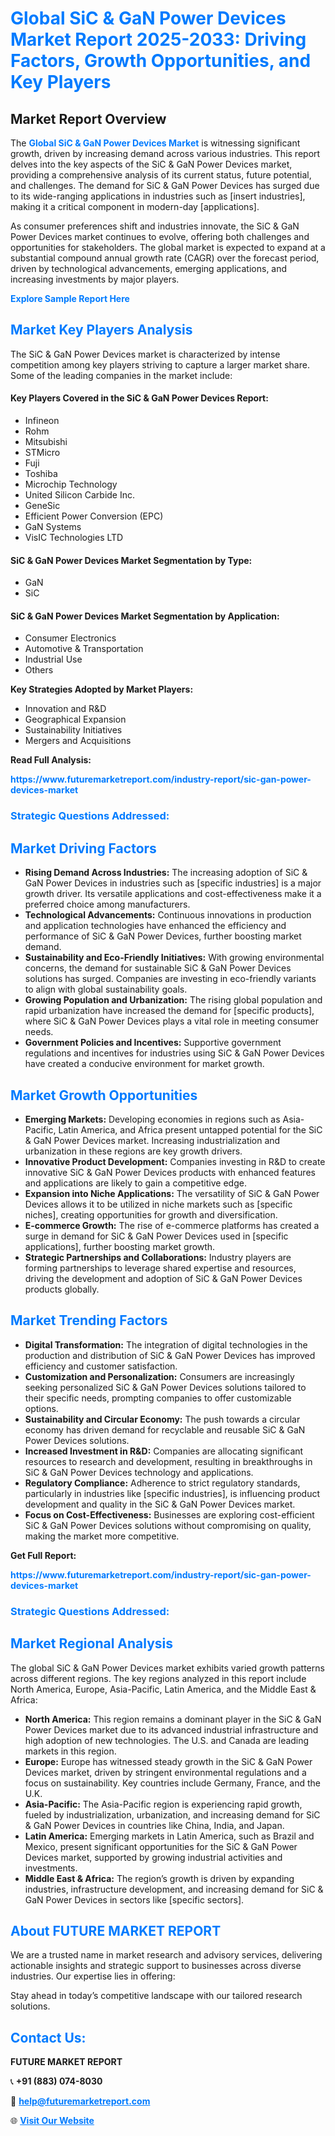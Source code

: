 <h1 style="color: #007BFF;">Global SiC & GaN Power Devices Market Report 2025-2033: Driving Factors, Growth Opportunities, and Key Players</h1>

<section id="overview">
<h2>Market Report Overview</h2>
<p>The <a href="https://www.futuremarketreport.com/industry-report/sic-gan-power-devices-market" style="color: #007BFF; text-decoration: none;"><strong>Global SiC & GaN Power Devices Market</strong></a> is witnessing significant growth, driven by increasing demand across various industries. This report delves into the key aspects of the SiC & GaN Power Devices market, providing a comprehensive analysis of its current status, future potential, and challenges. The demand for SiC & GaN Power Devices has surged due to its wide-ranging applications in industries such as [insert industries], making it a critical component in modern-day [applications].</p>
<p>As consumer preferences shift and industries innovate, the SiC & GaN Power Devices market continues to evolve, offering both challenges and opportunities for stakeholders. The global market is expected to expand at a substantial compound annual growth rate (CAGR) over the forecast period, driven by technological advancements, emerging applications, and increasing investments by major players.</p>
</section>

<section id="overview">
<p><a href="https://www.futuremarketreport.com/request-sample/reportId=57028" style="color: #007BFF; text-decoration: none;"><strong>Explore Sample Report Here</strong></a></p>
</section>

<section id="key-players">
<h2 style="color: #007BFF;">Market Key Players Analysis</h2>
<p>The SiC & GaN Power Devices market is characterized by intense competition among key players striving to capture a larger market share. Some of the leading companies in the market include:</p>
<h4>Key Players Covered in the SiC & GaN Power Devices Report:</h4>
<ul><li>Infineon</li><li>Rohm</li><li>Mitsubishi</li><li>STMicro</li><li>Fuji</li><li>Toshiba</li><li>Microchip Technology</li><li>United Silicon Carbide Inc.</li><li>GeneSic</li><li>Efficient Power Conversion (EPC)</li><li>GaN Systems</li><li>VisIC Technologies LTD</li></ul>
<h4>SiC & GaN Power Devices Market Segmentation by Type:</h4>
<ul><li>GaN</li><li>SiC</li></ul>

<h4>SiC & GaN Power Devices Market Segmentation by Application:</h4>
<ul><li>Consumer Electronics</li><li>Automotive &amp; Transportation</li><li>Industrial Use</li><li>Others</li></ul>
<p><strong>Key Strategies Adopted by Market Players:</strong></p>
<ul>
<li>Innovation and R&D</li>
<li>Geographical Expansion</li>
<li>Sustainability Initiatives</li>
<li>Mergers and Acquisitions</li>
</ul>
</section>

<section>
<p><strong>Read Full Analysis: </strong></p><a href="https://www.futuremarketreport.com/industry-report/sic-gan-power-devices-market" style="color: #007BFF; text-decoration: none;"><strong>https://www.futuremarketreport.com/industry-report/sic-gan-power-devices-market</strong></a>
<h3 style="color: #007BFF;">Strategic Questions Addressed:</h3>
</section>

<section id="driving-factors">
<h2 style="color: #007BFF;">Market Driving Factors</h2>
<ul>
<li><strong>Rising Demand Across Industries:</strong> The increasing adoption of SiC & GaN Power Devices in industries such as [specific industries] is a major growth driver. Its versatile applications and cost-effectiveness make it a preferred choice among manufacturers.</li>
<li><strong>Technological Advancements:</strong> Continuous innovations in production and application technologies have enhanced the efficiency and performance of SiC & GaN Power Devices, further boosting market demand.</li>
<li><strong>Sustainability and Eco-Friendly Initiatives:</strong> With growing environmental concerns, the demand for sustainable SiC & GaN Power Devices solutions has surged. Companies are investing in eco-friendly variants to align with global sustainability goals.</li>
<li><strong>Growing Population and Urbanization:</strong> The rising global population and rapid urbanization have increased the demand for [specific products], where SiC & GaN Power Devices plays a vital role in meeting consumer needs.</li>
<li><strong>Government Policies and Incentives:</strong> Supportive government regulations and incentives for industries using SiC & GaN Power Devices have created a conducive environment for market growth.</li>
</ul>
</section>

<section id="growth-opportunities">
<h2 style="color: #007BFF;">Market Growth Opportunities</h2>
<ul>
<li><strong>Emerging Markets:</strong> Developing economies in regions such as Asia-Pacific, Latin America, and Africa present untapped potential for the SiC & GaN Power Devices market. Increasing industrialization and urbanization in these regions are key growth drivers.</li>
<li><strong>Innovative Product Development:</strong> Companies investing in R&D to create innovative SiC & GaN Power Devices products with enhanced features and applications are likely to gain a competitive edge.</li>
<li><strong>Expansion into Niche Applications:</strong> The versatility of SiC & GaN Power Devices allows it to be utilized in niche markets such as [specific niches], creating opportunities for growth and diversification.</li>
<li><strong>E-commerce Growth:</strong> The rise of e-commerce platforms has created a surge in demand for SiC & GaN Power Devices used in [specific applications], further boosting market growth.</li>
<li><strong>Strategic Partnerships and Collaborations:</strong> Industry players are forming partnerships to leverage shared expertise and resources, driving the development and adoption of SiC & GaN Power Devices products globally.</li>
</ul>
</section>

<section id="trending-factors">
<h2 style="color: #007BFF;">Market Trending Factors</h2>
<ul>
<li><strong>Digital Transformation:</strong> The integration of digital technologies in the production and distribution of SiC & GaN Power Devices has improved efficiency and customer satisfaction.</li>
<li><strong>Customization and Personalization:</strong> Consumers are increasingly seeking personalized SiC & GaN Power Devices solutions tailored to their specific needs, prompting companies to offer customizable options.</li>
<li><strong>Sustainability and Circular Economy:</strong> The push towards a circular economy has driven demand for recyclable and reusable SiC & GaN Power Devices solutions.</li>
<li><strong>Increased Investment in R&D:</strong> Companies are allocating significant resources to research and development, resulting in breakthroughs in SiC & GaN Power Devices technology and applications.</li>
<li><strong>Regulatory Compliance:</strong> Adherence to strict regulatory standards, particularly in industries like [specific industries], is influencing product development and quality in the SiC & GaN Power Devices market.</li>
<li><strong>Focus on Cost-Effectiveness:</strong> Businesses are exploring cost-efficient SiC & GaN Power Devices solutions without compromising on quality, making the market more competitive.</li>
</ul>
</section>

<section>
<p><strong>Get Full Report: </strong></p><a href="https://www.futuremarketreport.com/industry-report/sic-gan-power-devices-market" style="color: #007BFF; text-decoration: none;"><strong>https://www.futuremarketreport.com/industry-report/sic-gan-power-devices-market</strong></a>
<h3 style="color: #007BFF;">Strategic Questions Addressed:</h3>
</section>


<section id="regional-analysis">
<h2 style="color: #007BFF;">Market Regional Analysis</h2>
<p>The global SiC & GaN Power Devices market exhibits varied growth patterns across different regions. The key regions analyzed in this report include North America, Europe, Asia-Pacific, Latin America, and the Middle East & Africa:</p>
<ul>
<li><strong>North America:</strong> This region remains a dominant player in the SiC & GaN Power Devices market due to its advanced industrial infrastructure and high adoption of new technologies. The U.S. and Canada are leading markets in this region.</li>
<li><strong>Europe:</strong> Europe has witnessed steady growth in the SiC & GaN Power Devices market, driven by stringent environmental regulations and a focus on sustainability. Key countries include Germany, France, and the U.K.</li>
<li><strong>Asia-Pacific:</strong> The Asia-Pacific region is experiencing rapid growth, fueled by industrialization, urbanization, and increasing demand for SiC & GaN Power Devices in countries like China, India, and Japan.</li>
<li><strong>Latin America:</strong> Emerging markets in Latin America, such as Brazil and Mexico, present significant opportunities for the SiC & GaN Power Devices market, supported by growing industrial activities and investments.</li>
<li><strong>Middle East & Africa:</strong> The region’s growth is driven by expanding industries, infrastructure development, and increasing demand for SiC & GaN Power Devices in sectors like [specific sectors].</li>
</ul>
</section>

<footer>
<h2 style="color: #007BFF;">About FUTURE MARKET REPORT</h2>
<p>We are a trusted name in market research and advisory services, delivering actionable insights and strategic support to businesses across diverse industries. Our expertise lies in offering:</p>

<p>Stay ahead in today’s competitive landscape with our tailored research solutions.</p>

<h2 style="color: #007BFF;">Contact Us:</h2>
<p><strong>FUTURE MARKET REPORT</strong></p>
<p>📞 <strong>+91 (883) 074-8030</strong></p>
<p>📧 <strong><a href="mailto:help@futuremarketreport.com" style="color: #007BFF;">help@futuremarketreport.com</a></strong></p>
<p>🌐 <strong><a href="https://www.futuremarketreport.com/" style="color: #007BFF;">Visit Our Website</a></strong></p>
</footer>